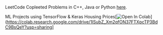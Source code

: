LeetCode Copleeted Problems in C++, Java or Python [here](https://github.com/NoelBram/Problems/Leetcode). 

ML Projects using TensorFlow & Keras
Housing Prices[![Open In Colab](https://colab.research.google.com/assets/colab-badge.svg)](https://colab.research.google.com/drive/1ISubZ_Xm2qfON37FTXpcTP3BdC9BsQeY?usp=sharing]